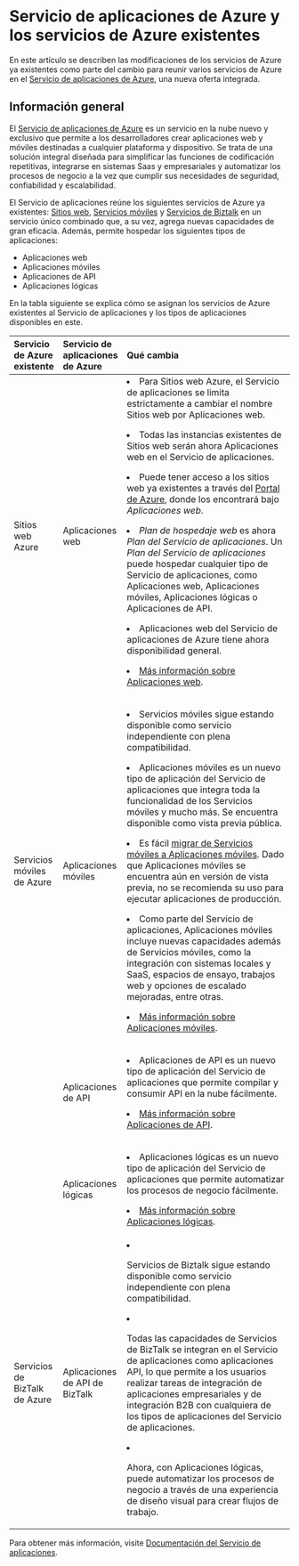 <properties 
	pageTitle="Servicio de aplicaciones de Azure y su impacto en los servicios de Azure existentes" 
	description="Se explica cómo el nuevo Servicio de aplicaciones de Azure y sus características afectan a los servicios ya existentes de Azure." 
	authors="yochayk" 
	editor="yochayk" 
	manager="nirma" 
	services="app-service\web" 
	documentationCenter=""/>

<tags 
	ms.service="app-service-web" 
	ms.workload="web" 
	ms.tgt_pltfrm="na" 
	ms.devlang="na" 
	ms.topic="article" 
	ms.date="03/24/2015" 
	ms.author="yochayk"/>


# Servicio de aplicaciones de Azure y los servicios de Azure existentes

En este artículo se describen las modificaciones de los servicios de Azure ya existentes como parte del cambio para reunir varios servicios de Azure en el [Servicio de aplicaciones de Azure](http://azure.microsoft.com/services/app-service/), una nueva oferta integrada.

## Información general 

El [Servicio de aplicaciones de Azure](http://azure.microsoft.com/services/app-service/) es un servicio en la nube nuevo y exclusivo que permite a los desarrolladores crear aplicaciones web y móviles destinadas a cualquier plataforma y dispositivo. Se trata de una solución integral diseñada para simplificar las funciones de codificación repetitivas, integrarse en sistemas Saas y empresariales y automatizar los procesos de negocio a la vez que cumplir sus necesidades de seguridad, confiabilidad y escalabilidad.

El Servicio de aplicaciones reúne los siguientes servicios de Azure ya existentes: [Sitios web](http://azure.microsoft.com/services/websites/), [Servicios móviles](http://azure.microsoft.com/services/mobile-services/) y [Servicios de Biztalk](http://azure.microsoft.com/services/biztalk-services/) en un servicio único combinado que, a su vez, agrega nuevas capacidades de gran eficacia. Además, permite hospedar los siguientes tipos de aplicaciones:

-   Aplicaciones web
-   Aplicaciones móviles
-   Aplicaciones de API
-   Aplicaciones lógicas

En la tabla siguiente se explica cómo se asignan los servicios de Azure existentes al Servicio de aplicaciones y los tipos de aplicaciones disponibles en este.

<table>
<thead>
<tr class="header">
<th align="left", style="width:10%">Servicio de Azure existente</th>
<th align="left", style="width:10%">Servicio de aplicaciones de Azure</th>
<th align="left", style="width:80%">Qué cambia</th>
</tr>
</thead>
<tbody>
<tr class="odd">
<td align="left">Sitios web Azure</td>
<td align="left">Aplicaciones web</td>
<td align="left"><li>Para Sitios web Azure, el Servicio de aplicaciones se limita estrictamente a cambiar el nombre Sitios web por Aplicaciones web.
<p><li>Todas las instancias existentes de Sitios web serán ahora Aplicaciones web en el Servicio de aplicaciones.</p>
<p><li>Puede tener acceso a los sitios web ya existentes a través del <a href="http://go.microsoft.com/fwlink/?LinkId=529715">Portal de Azure</a>, donde los encontrará bajo <em>Aplicaciones web</em>.</p>
<p><li><em>Plan de hospedaje web</em> es ahora <em>Plan del Servicio de aplicaciones</em>. Un <em>Plan del Servicio de aplicaciones</em> puede hospedar cualquier tipo de Servicio de aplicaciones, como Aplicaciones web, Aplicaciones móviles, Aplicaciones lógicas o Aplicaciones de API.</p>
<p><li>Aplicaciones web del Servicio de aplicaciones de Azure tiene ahora disponibilidad general.</p>
<p><li><a href="http://azure.microsoft.com/services/app-service/web/">Más información sobre Aplicaciones web</a>.</p></td>
</tr>
<tr class="even">
<td align="left">Servicios móviles de Azure</td>
<td align="left">Aplicaciones móviles</td>
<td align="left"><p><li>Servicios móviles sigue estando disponible como servicio independiente con plena compatibilidad.</p>
<p><li>Aplicaciones móviles es un nuevo tipo de aplicación del Servicio de aplicaciones que integra toda la funcionalidad de los Servicios móviles y mucho más. Se encuentra disponible como vista previa pública.</p>
<p><li>Es fácil <a href="http://azure.microsoft.com/documentation/articles/app-service-mobile-dotnet-backend-migrating-from-mobile-services-preview/">migrar de Servicios móviles a Aplicaciones móviles</a>. Dado que Aplicaciones móviles se encuentra aún en versión de vista previa, no se recomienda su uso para ejecutar aplicaciones de producción.</p>
<p><li>Como parte del Servicio de aplicaciones, Aplicaciones móviles incluye nuevas capacidades además de Servicios móviles, como la integración con sistemas locales y SaaS, espacios de ensayo, trabajos web y opciones de escalado mejoradas, entre otras.</p>
<p><li><a href="http://azure.microsoft.com/services/app-service/mobile/">Más información sobre Aplicaciones móviles</a>.</p>
</tr>
<tr class="odd">
<td align="left"></td>
<td align="left">Aplicaciones de API</td>
<td align="left">
<p><li>Aplicaciones de API es un nuevo tipo de aplicación del Servicio de aplicaciones que permite compilar y consumir API en la nube fácilmente.</p>
<p><li><a href="http://azure.microsoft.com/services/app-service/api/">Más información sobre Aplicaciones de API</a>.</p></td>
</tr>
<tr class="even">
<td align="left"></td>
<td align="left">Aplicaciones lógicas</td>
<td align="left">
<p><li>Aplicaciones lógicas es un nuevo tipo de aplicación del Servicio de aplicaciones que permite automatizar los procesos de negocio fácilmente.</p>
<p><li><a href="http://azure.microsoft.com/services/app-service/logic/">Más información sobre Aplicaciones lógicas</a>.</p></td>
</tr>
<tr class="odd">
<td align="left">Servicios de BizTalk de Azure</td>
<td align="left">Aplicaciones de API de BizTalk</td>
<td align="left">
<li><p>Servicios de Biztalk sigue estando disponible como servicio independiente con plena compatibilidad.</p>
<li><p>Todas las capacidades de Servicios de BizTalk se integran en el Servicio de aplicaciones como aplicaciones API, lo que permite a los usuarios realizar tareas de integración de aplicaciones empresariales y de integración B2B con cualquiera de los tipos de aplicaciones del Servicio de aplicaciones.</p>
<li><p>Ahora, con Aplicaciones lógicas, puede automatizar los procesos de negocio a través de una experiencia de diseño visual para crear flujos de trabajo.</p></td>
</tr>
</tbody>
</table>

Para obtener más información, visite [Documentación del Servicio de aplicaciones](http://azure.microsoft.com/documentation/services/app-service/).
 

<!---HONumber=August15_HO6-->